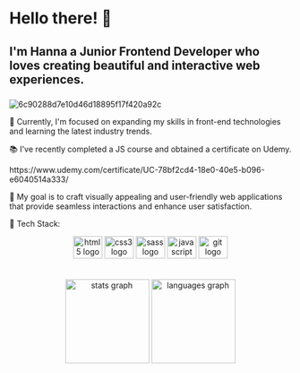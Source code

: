# Hello there! 👋

###
## I'm Hanna a Junior Frontend Developer who loves creating beautiful and interactive web experiences.
###

  ![6c90288d7e10d46d18895f17f420a92c](https://github.com/greatHannahV/greatHannahV/assets/96841662/069f2a70-a7ed-49c1-bdb9-d1ce212d4306)


🌱 Currently, I'm focused on expanding my skills in front-end technologies and learning the latest industry trends.

📚  I've recently completed a JS course and obtained a certificate on Udemy.
<div>https://www.udemy.com/certificate/UC-78bf2cd4-18e0-40e5-b096-e6040514a333/</div>



🎯 My goal is to craft visually appealing and user-friendly web applications that provide seamless interactions and enhance user satisfaction.

💼 Tech Stack:

<div align="center">
  <img src="https://cdn.jsdelivr.net/gh/devicons/devicon/icons/html5/html5-original.svg" height="40" width="52" alt="html5 logo"  />
  <img src="https://cdn.jsdelivr.net/gh/devicons/devicon/icons/css3/css3-original.svg" height="40" width="52" alt="css3 logo"  />
  <img src="https://cdn.jsdelivr.net/gh/devicons/devicon/icons/sass/sass-original.svg" height="40" width="52" alt="sass logo"  />
  <img src="https://cdn.jsdelivr.net/gh/devicons/devicon/icons/javascript/javascript-original.svg" height="40" width="52" alt="javascript logo"  />
  <img src="https://cdn.jsdelivr.net/gh/devicons/devicon/icons/git/git-original.svg" height="40" width="52" alt="git logo"  />
</div>


<br>
<br>

<div align="center">
  <img src="https://github-readme-stats.vercel.app/api?hide_title=false&hide_rank=false&show_icons=true&include_all_commits=true&count_private=true&disable_animations=false&theme=gotham&locale=en&hide_border=false&username=greatHannahV" height="150" alt="stats graph"  />
  <img src="https://github-readme-stats.vercel.app/api/top-langs?locale=en&hide_title=false&layout=compact&card_width=320&langs_count=5&theme=dracula&hide_border=false&username=greatHannahV" height="150" alt="languages graph"  />
</div>


